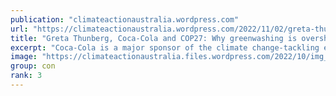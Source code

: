 ```yaml
---
publication: "climateactionaustralia.wordpress.com"
url: "https://climateactionaustralia.wordpress.com/2022/11/02/greta-thunberg-coca-cola-and-cop27-why-greenwashing-is-overshadowing-the-un-climate-summit-climatecrisis-cop27-demand-climateaction-sdg13-tellthetruth/"
title: "Greta Thunberg, Coca-Cola and COP27: Why greenwashing is overshadowing the UN climate summit #ClimateCrisis #COP27 demand #ClimateAction #SDG13 #TellTheTruth"
excerpt: "Coca-Cola is a major sponsor of the climate change-tackling event, despite being labelled as the world’s worst plastic polluter. By Tom Canetti Source: SBS News It’s the summit where wo…"
image: "https://climateactionaustralia.files.wordpress.com/2022/10/img_1895.jpg?w=1200"
group: con
rank: 3
---
```

